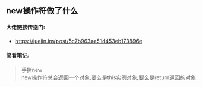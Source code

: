 ## new操作符做了什么
#### 大佬链接传送门:
- https://juejin.im/post/5c7b963ae51d453eb173896e
#### 简看笔记:
> 手撕new  
  new操作符总会返回一个对象,要么是this实例对象,要么是return返回的对象  
>